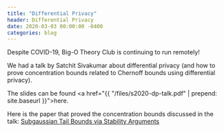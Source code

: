 ```yaml
---
title: "Differential Privacy"
header: Differential Privacy
date: 2020-03-03 00:00:00 -0400
categories: blog
---
```


Despite COVID-19, Big-O Theory Club is continuing to run remotely!

We had a talk by Satchit Sivakumar about differential privacy (and how to prove concentration bounds related to Chernoff bounds using differential privacy).

The slides can be found <a href="{{ "/files/s2020-dp-talk.pdf" | prepend: site.baseurl }}">here</a>.

Here is the paper that proved the concentration bounds discussed in the talk: <a href = "https://arxiv.org/pdf/1701.03493.pdf"> Subgaussian Tail Bounds via Stability Arguments</a>